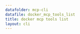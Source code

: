 ```yaml
---
datafolder: mcp-cli
datafile: docker_mcp_tools_list
title: docker mcp tools list
layout: cli
---
```


<!--
This page is automatically generated from Docker's source code. If you want to
suggest a change to the text that appears here, open a ticket or pull request
in the source repository on GitHub:

https://github.com/docker/mcp-gateway
-->

